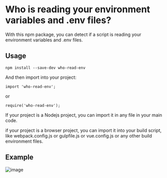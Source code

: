 # Who is reading your environment variables and .env files?

With this npm package, you can detect if a script is reading your environment variables and .env files.

## Usage

    npm install --save-dev who-read-env

And then import into your project:

    import 'who-read-env';

or

    require('who-read-env');

If your project is a Nodejs project, you can import it in any file in your main code.

if your project is a browser project, you can import it into your build script, like webpack.config.js or gulpfile.js or vue.config.js or any other build environment files.

## Example

![image](https://user-images.githubusercontent.com/897401/175274899-963cc04e-30b9-424c-9d39-52ff39465144.png)
